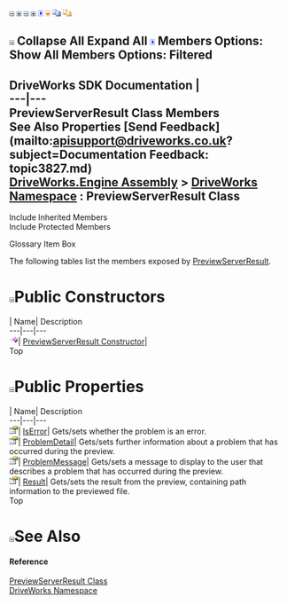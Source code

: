 ![](dotnetimages/collapse.gif) ![](dotnetimages/expand.gif) ![](dotnetimages/collapse.gif) ![](dotnetimages/expand.gif) ![](dotnetimages/drpdown.gif) ![](dotnetimages/drpdown_orange.gif) ![](dotnetimages/copycode.gif) ![](dotnetimages/copycodeHighlight.gif)

![](dotnetimages/collapse.gif) Collapse All Expand All ![](dotnetimages/drpdown.gif) Members Options: Show All  Members Options: Filtered   
---  
DriveWorks SDK Documentation  |   
---|---  
PreviewServerResult Class Members   
See Also Properties [Send Feedback](mailto:apisupport@driveworks.co.uk?subject=Documentation Feedback: topic3827.md)  
[DriveWorks.Engine Assembly](topic2156.md) > [DriveWorks Namespace](topic2159.md) : PreviewServerResult Class  
---  
  
Include Inherited Members    
Include Protected Members  


Glossary Item Box

The following tables list the members exposed by [PreviewServerResult](topic3827.md).

# ![](dotnetimages/collapse.gif)Public Constructors

| Name| Description  
---|---|---  
![Public Constructor](dotnetimages/publicConstructor.gif)| [PreviewServerResult Constructor](topic3833.md)|   
Top

# ![](dotnetimages/collapse.gif)Public Properties

| Name| Description  
---|---|---  
![Public Property](dotnetimages/publicProperty.gif)| [IsError](topic3834.md)| Gets/sets whether the problem is an error.   
![Public Property](dotnetimages/publicProperty.gif)| [ProblemDetail](topic3835.md)| Gets/sets further information about a problem that has occurred during the preview.   
![Public Property](dotnetimages/publicProperty.gif)| [ProblemMessage](topic3836.md)| Gets/sets a message to display to the user that describes a problem that has occurred during the preview.   
![Public Property](dotnetimages/publicProperty.gif)| [Result](topic3837.md)| Gets/sets the result from the preview, containing path information to the previewed file.   
Top

# ![](dotnetimages/collapse.gif)See Also

#### Reference

[PreviewServerResult Class](topic3827.md)   
[DriveWorks Namespace](topic2159.md)


